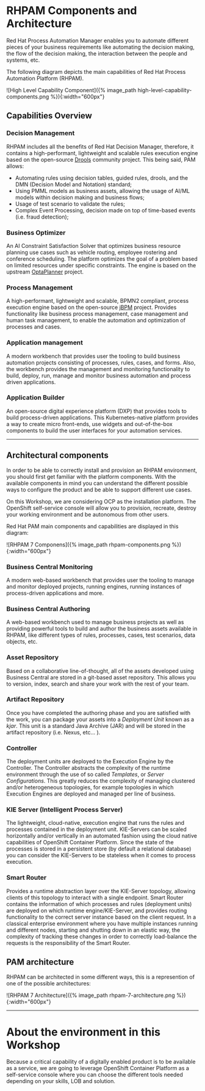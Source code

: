 # RHPAM Components and Architecture

Red Hat Process Automation Manager enables you to automate different pieces of your business requirements like automating the decision making, the flow of the decision making, the interaction between the people and systems, etc.

The following diagram depicts the main capabilities of Red Hat Process Automation Platform (RHPAM).

![High Level Capability Component]({% image_path high-level-capability-components.png %}){:width="600px"}

## Capabilities Overview

### Decision Management
RHPAM includes all the benefits of Red Hat Decision Manager, therefore, it contains a high-performant, lightweight and scalable rules execution engine based on the open-source [Drools](http://www.drools.org) community project. This being said, PAM allows:

- Automating rules using decision tables, guided rules, drools, and the DMN (Decision Model and Notation) standard;
- Using PMML models as business assets, allowing the usage of AI/ML models within decision making and business flows;
- Usage of test scenario to validate the rules;
- Complex Event Processing, decision made on top of time-based events (i.e. fraud detection);

### Business Optimizer
An AI Constraint Satisfaction Solver that optimizes business resource planning use cases such as vehicle routing, employee rostering and conference scheduling. The platform optimizes the goal of a problem based on limited resources under specific constraints. The engine is based on the upstream [OptaPlanner](http://www.optaplanner.org) project.

### Process Management
A high-performant, lightweight and scalable, BPMN2 compliant, process execution engine based on the open-source [jBPM](http://www.jbpm.org) project. Provides functionality like business process management, case management and human task management, to enable the automation and optimization of processes and cases.

### Application management
A modern workbench that provides user the tooling to build business automation projects consisting of processes, rules, cases, and forms. Also, the workbench provides the management and monitoring functionality to build, deploy, run, manage and monitor business automation and process driven applications.

### Application Builder
An open-source digital experience platform (DXP) that provides tools to build process-driven applications. This Kubernetes-native platform provides a way to create micro front-ends, use widgets and out-of-the-box components to build the user interfaces for your automation services.

---

## Architectural components

In order to be able to correctly install and provision an RHPAM environment, you should first get familiar with the platform components. With the available components in mind you can understand the different possible ways to configure the product and be able to support different use cases.

On this Workshop, we are considering OCP as the installation platform. The OpenShift self-service console will allow you to provision, recreate, destroy your working environment and be autonomous from other users.

Red Hat PAM main components and capabilities are displayed in this diagram:

![RHPAM 7 Componens]({% image_path rhpam-components.png %}){:width="600px"}

### Business Central Monitoring
A modern web-based workbench that provides user the tooling to manage and monitor deployed projects, running engines, running instances of process-driven applications and more.

### Business Central Authoring
A web-based workbench used to manage business projects as well as providing powerful tools to build and author the business assets available in RHPAM, like different types of rules, processes, cases, test scenarios, data objects, etc.

### Asset Repository
Based on a collaborative line-of-thought, all of the assets developed using Business Central are stored in a git-based asset repository. This allows you to version, index, search and share your work with the rest of your team.

### Artifact Repository
Once you have completed the authoring phase and you are satisfied with the work, you can package your assets into a _Deployment Unit_ known as a _kjar_. This unit is a standard Java Archive (JAR) and will be stored in the artifact repository (i.e. Nexus, etc... ).

### Controller
The deployment units are deployed to the Execution Engine by the Controller. The Controller abstracts the complexity of the runtime environment through the use of so called _Templates_, or _Server Configurations_. This greatly reduces the complexity of managing clustered and/or heterogeneous topologies, for example topologies in which Execution Engines are deployed and managed per line of business.

### KIE Server (Intelligent Process Server)
The lightweight, cloud-native, execution engine that runs the rules and processes contained in the deployment unit. KIE-Servers can be scaled horizontally and/or vertically in an automated fashion using the cloud native capabilities of OpenShift Container Platform. Since the state of the processes is stored in a persistent store (by default a relational database) you can consider the KIE-Servers to be stateless when it comes to process execution.

### Smart Router
Provides a runtime abstraction layer over the KIE-Server topology, allowing clients of this topology to interact with a single endpoint. Smart Router contains the information of which processes and rules (deployment units) are deployed on which runtime engine/KIE-Server, and provides routing functionality to the correct server instance based on the client request. In a classical enterprise environment where you have multiple instances running and different nodes, starting and shutting down in an elastic way, the complexity of tracking these changes in order to correctly load-balance the requests is the responsibility of the Smart Router.

## PAM architecture

RHPAM can be architected in some different ways, this is a represention of one of the possible architectures:

![RHPAM 7 Architecture]({% image_path rhpam-7-architecture.png %}){:width="600px"}

----

# About the environment in this Workshop

Because a critical capability of a digitally enabled product is to be available as a service, we are going to leverage  OpenShift Container Platform as a self-service console where you can choose the different tools needed depending on your skills, LOB and solution.
